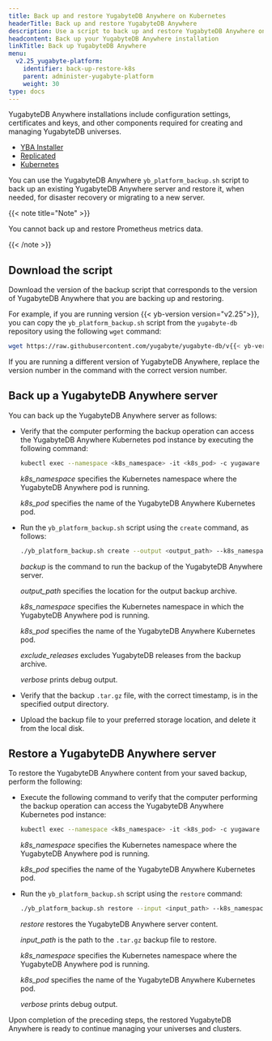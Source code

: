 ```yaml
---
title: Back up and restore YugabyteDB Anywhere on Kubernetes
headerTitle: Back up and restore YugabyteDB Anywhere
description: Use a script to back up and restore YugabyteDB Anywhere on Kubernetes.
headcontent: Back up your YugabyteDB Anywhere installation
linkTitle: Back up YugabyteDB Anywhere
menu:
  v2.25_yugabyte-platform:
    identifier: back-up-restore-k8s
    parent: administer-yugabyte-platform
    weight: 30
type: docs
---
```


YugabyteDB Anywhere installations include configuration settings, certificates and keys, and other components required for creating and managing YugabyteDB universes.

<ul class="nav nav-tabs-alt nav-tabs-yb">
  <li>
    <a href="../back-up-restore-installer/" class="nav-link">
      <i class="fa-solid fa-building"></i>
      YBA Installer</a>
  </li>

  <li >
    <a href="../back-up-restore-yp/" class="nav-link">
      <i class="fa-solid fa-cloud"></i>
      Replicated
    </a>
  </li>

  <li>
    <a href="../back-up-restore-k8s/" class="nav-link active">
      <i class="fa-regular fa-dharmachakra" aria-hidden="true"></i>
      Kubernetes
    </a>
  </li>
</ul>

You can use the YugabyteDB Anywhere `yb_platform_backup.sh` script to back up an existing YugabyteDB Anywhere server and restore it, when needed, for disaster recovery or migrating to a new server.

{{< note title="Note" >}}

You cannot back up and restore Prometheus metrics data.

{{< /note >}}

## Download the script

Download the version of the backup script that corresponds to the version of YugabyteDB Anywhere that you are backing up and restoring.

For example, if you are running version {{< yb-version version="v2.25">}}, you can copy the `yb_platform_backup.sh` script from the `yugabyte-db` repository using the following `wget` command:

```sh
wget https://raw.githubusercontent.com/yugabyte/yugabyte-db/v{{< yb-version version="v2.25">}}/managed/devops/bin/yb_platform_backup.sh
```

If you are running a different version of YugabyteDB Anywhere, replace the version number in the command with the correct version number.

## Back up a YugabyteDB Anywhere server

You can back up the YugabyteDB Anywhere server as follows:

- Verify that the computer performing the backup operation can access the YugabyteDB Anywhere Kubernetes pod instance by executing the following command:

  ```sh
  kubectl exec --namespace <k8s_namespace> -it <k8s_pod> -c yugaware -- cat /opt/yugabyte/yugaware/README.md
  ```

  *k8s_namespace* specifies the Kubernetes namespace where the YugabyteDB Anywhere pod is running.

  *k8s_pod* specifies the name of the YugabyteDB Anywhere Kubernetes pod.

- Run the `yb_platform_backup.sh` script using the `create` command, as follows:

  ```sh
  ./yb_platform_backup.sh create --output <output_path> --k8s_namespace <k8s_namespace> --k8s_pod <k8s_pod> [--exclude_releases --verbose]
  ```

  *backup* is the command to run the backup of the YugabyteDB Anywhere server.

  *output_path* specifies the location for the output backup archive.

  *k8s_namespace* specifies the Kubernetes namespace in which the YugabyteDB Anywhere pod is running.

  *k8s_pod* specifies the name of the YugabyteDB Anywhere Kubernetes pod.

  *exclude_releases* excludes YugabyteDB releases from the backup archive.

  *verbose* prints debug output.

- Verify that the backup `.tar.gz` file, with the correct timestamp, is in the specified output directory.

- Upload the backup file to your preferred storage location, and delete it from the local disk.

## Restore a YugabyteDB Anywhere server

To restore the YugabyteDB Anywhere content from your saved backup, perform the following:

- Execute the following command to verify that the computer performing the backup operation can access the YugabyteDB Anywhere Kubernetes pod instance:

    ```sh
    kubectl exec --namespace <k8s_namespace> -it <k8s_pod> -c yugaware -- cat /opt/yugabyte/yugaware/README.md
    ```

    *k8s_namespace* specifies the Kubernetes namespace where the YugabyteDB Anywhere pod is running.

    *k8s_pod* specifies the name of the YugabyteDB Anywhere Kubernetes pod.

- Run the `yb_platform_backup.sh` script using the `restore` command:

    ```sh
    ./yb_platform_backup.sh restore --input <input_path> --k8s_namespace <k8s_namespace> --k8s_pod <k8s_pod> [--verbose]
    ```

    *restore* restores the YugabyteDB Anywhere server content.

    *input_path* is the path to the `.tar.gz` backup file to restore.

    *k8s_namespace* specifies the Kubernetes namespace where the YugabyteDB Anywhere pod is running.

    *k8s_pod* specifies the name of the YugabyteDB Anywhere Kubernetes pod.

    *verbose* prints debug output.

Upon completion of the preceding steps, the restored YugabyteDB Anywhere is ready to continue managing your universes and clusters.

